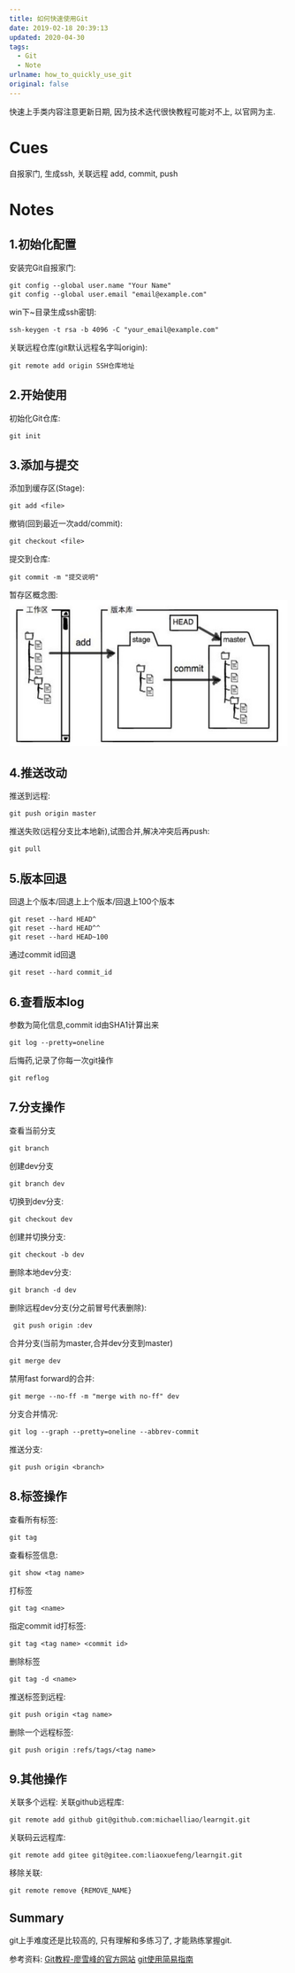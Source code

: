 ```yaml
---
title: 如何快速使用Git
date: 2019-02-18 20:39:13
updated: 2020-04-30
tags:
  - Git
  - Note
urlname: how_to_quickly_use_git
original: false
---
```

快速上手类内容注意更新日期, 因为技术迭代很快教程可能对不上, 以官网为主.
<!--more-->
# Cues
自报家门, 生成ssh, 关联远程
add, commit, push
# Notes
## 1.初始化配置
安装完Git自报家门:
~~~
git config --global user.name "Your Name"
git config --global user.email "email@example.com"
~~~
win下~目录生成ssh密钥:
~~~
ssh-keygen -t rsa -b 4096 -C "your_email@example.com"
~~~
关联远程仓库(git默认远程名字叫origin):
~~~
git remote add origin SSH仓库地址
~~~
## 2.开始使用
初始化Git仓库:
~~~
git init
~~~
## 3.添加与提交
添加到缓存区(Stage):
~~~ 
git add <file>
~~~
撤销(回到最近一次add/commit):
~~~
git checkout <file>
~~~
提交到仓库:
~~~
git commit -m "提交说明"
~~~
暂存区概念图:
![0](/picture/20190218-0.jpg)
		
## 4.推送改动
推送到远程:
~~~
git push origin master
~~~
推送失败(远程分支比本地新),试图合并,解决冲突后再push:
~~~
git pull
~~~
## 5.版本回退
回退上个版本/回退上上个版本/回退上100个版本
~~~
git reset --hard HEAD^ 
git reset --hard HEAD^^ 
git reset --hard HEAD~100 
~~~
通过commit id回退
~~~
git reset --hard commit_id
~~~
## 6.查看版本log
参数为简化信息,commit id由SHA1计算出来
~~~
git log --pretty=oneline
~~~
后悔药,记录了你每一次git操作
~~~
git reflog
~~~
## 7.分支操作
查看当前分支
~~~
git branch
~~~
创建dev分支
~~~
git branch dev
~~~
切换到dev分支:
~~~
git checkout dev
~~~
创建并切换分支:
~~~
git checkout -b dev
~~~
删除本地dev分支:
~~~
git branch -d dev
~~~
删除远程dev分支(分之前冒号代表删除):
~~~
 git push origin :dev 
~~~
合并分支(当前为master,合并dev分支到master)
~~~
git merge dev
~~~
禁用fast forward的合并:
~~~
git merge --no-ff -m "merge with no-ff" dev
~~~
分支合并情况:
~~~
git log --graph --pretty=oneline --abbrev-commit
~~~
推送分支:
~~~
git push origin <branch>
~~~
## 8.标签操作
查看所有标签:
~~~
git tag
~~~
查看标签信息:
~~~
git show <tag name>
~~~
打标签
~~~
git tag <name>
~~~
指定commit id打标签:
~~~
git tag <tag name> <commit id>
~~~
删除标签
~~~
git tag -d <name>
~~~
推送标签到远程:
~~~
git push origin <tag name>
~~~
删除一个远程标签:
~~~
git push origin :refs/tags/<tag name>
~~~
## 9.其他操作
关联多个远程:
关联github远程库:
~~~
git remote add github git@github.com:michaelliao/learngit.git
~~~
关联码云远程库:
~~~
git remote add gitee git@gitee.com:liaoxuefeng/learngit.git
~~~
移除关联: 
~~~
git remote remove {REMOVE_NAME}
~~~

## Summary
git上手难度还是比较高的, 只有理解和多练习了, 才能熟练掌握git.

参考资料:
[Git教程-廖雪峰的官方网站](https://www.liaoxuefeng.com/wiki/0013739516305929606dd18361248578c67b8067c8c017b000)
[git使用简易指南](http://www.bootcss.com/p/git-guide/)
